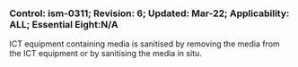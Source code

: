 ### Control: ism-0311; Revision: 6; Updated: Mar-22; Applicability: ALL; Essential Eight:N/A
<p>ICT equipment containing media is sanitised by removing the media from the ICT equipment or by sanitising the media in situ.</p>